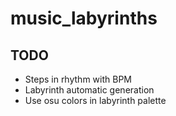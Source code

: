# music_labyrinths

## TODO
- Steps in rhythm with BPM
- Labyrinth automatic generation
- Use osu colors in labyrinth palette



